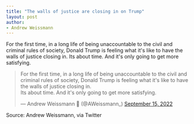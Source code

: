 ```yaml
---
title: "The walls of justice are closing in on Trump"
layout: post
author:
- Andrew Weissmann
---
```


For the first time, in a long life of being unaccountable to the civil and criminal rules of society, Donald Trump is feeling what it's like to have the walls of justice closing in. Its about time. And it's only going to get more satisfying.

<blockquote class="twitter-tweet"><p lang="en" dir="ltr">For the first time, in a long life of being unaccountable to the civil and criminal rules of society, Donald Trump is feeling what it's like to have the walls of justice closing in. <br>Its about time. And it's only going to get more satisfying.</p>&mdash; Andrew Weissmann 🌻 (@AWeissmann_) <a href="https://twitter.com/AWeissmann_/status/1570458022186549248?ref_src=twsrc%5Etfw">September 15, 2022</a></blockquote> <script async src="https://platform.twitter.com/widgets.js" charset="utf-8"></script>

Source: Andrew Weissmann, via Twitter
